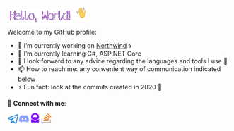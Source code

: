 <p align="left">
    <img align="left" src="res/README/helloworld.gif">
    <img align="left" src="res/README/hiemoji.gif" height="30" width="30">
</ps>

<br>
<br>

Welcome to my GitHub profile:

- 🔭 I’m currently working on [Northwind](https://github.com/Srul1k/Northwind) 🌀
- 🌱 I’m currently learning C#, ASP.NET Core  
- 💬 I look forward to any advice regarding the languages and tools I use 💜  
- 📫 How to reach me: any convenient way of communication indicated below
- ⚡ Fun fact: look at the commits created in 2020 👀

🦄 **Connect with me**:  

<a href="https://t.me/Srul1k"><img align="left" src="res/README/Social/telegram.png" height="25" width="25" /></a>
<a href=""><img align="left" src="res/README/Social/discord.png" height="25" width="25" /></a>
<a href="mailto:srul1k@protonmail.com"><img align="left" src="res/README/Social/protonmail.png" height="21" width="25" /></a>
<a href="https://stackoverflow.com/users/13569819/srul1k"><img align="left" src="res/README/Social/stackoverflow.png" height="22" width="25" /></a> 
